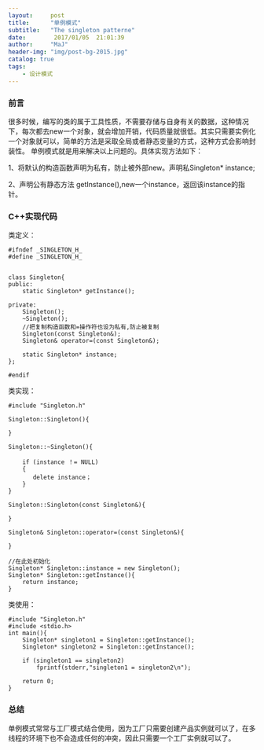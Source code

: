 ```yaml
---
layout:     post
title:      "单例模式"
subtitle:   "The singleton patterne"
date:        2017/01/05  21:01:39 
author:     "MaJ"
header-img: "img/post-bg-2015.jpg"
catalog: true
tags:
    - 设计模式
---
```


### 前言
很多时候，编写的类的属于工具性质，不需要存储与自身有关的数据，这种情况下，每次都去new一个对象，就会增加开销，代码质量就很低。其实只需要实例化一个对象就可以，简单的方法是采取全局或者静态变量的方式，这种方式会影响封装性。
单例模式就是用来解决以上问题的。具体实现方法如下：

1、将默认的构造函数声明为私有，防止被外部new。声明私Singleton* instance;

2、声明公有静态方法 getInstance(),new一个instance，返回该instance的指针。


### C++实现代码

类定义：

	#ifndef _SINGLETON_H_
	#define _SINGLETON_H_
	
	
	class Singleton{
	public:
		static Singleton* getInstance();
	
	private:
		Singleton();
		~Singleton();
		//把复制构造函数和=操作符也设为私有,防止被复制
		Singleton(const Singleton&);
		Singleton& operator=(const Singleton&);
	
		static Singleton* instance;
	};
	
	#endif

类实现：

	#include "Singleton.h"
	
	Singleton::Singleton(){
	
	}
	
	Singleton::~Singleton(){

		if (instance ！= NULL)
	    {
	       delete instance；
	    }
	}

	Singleton::Singleton(const Singleton&){
	
	}
	
	Singleton& Singleton::operator=(const Singleton&){
	
	}
	
	//在此处初始化
	Singleton* Singleton::instance = new Singleton();
	Singleton* Singleton::getInstance(){
		return instance;
	}

类使用：

	#include "Singleton.h"
	#include <stdio.h>
	int main(){
		Singleton* singleton1 = Singleton::getInstance();
		Singleton* singleton2 = Singleton::getInstance();
	
		if (singleton1 == singleton2)
			fprintf(stderr,"singleton1 = singleton2\n");
	
		return 0;
	}


### 总结
	
单例模式常常与工厂模式结合使用，因为工厂只需要创建产品实例就可以了，在多线程的环境下也不会造成任何的冲突，因此只需要一个工厂实例就可以了。




